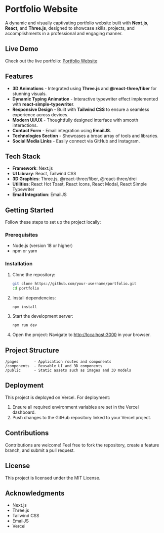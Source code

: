 # Portfolio Website

A dynamic and visually captivating portfolio website built with **Next.js**, **React**, and **Three.js**, designed to showcase skills, projects, and accomplishments in a professional and engaging manner.

## Live Demo

Check out the live portfolio: [Portfolio Website](https://your-live-portfolio-link.com)

## Features

- **3D Animations** - Integrated using **Three.js** and **@react-three/fiber** for stunning visuals.
- **Dynamic Typing Animation** - Interactive typewriter effect implemented with **react-simple-typewriter**.
- **Responsive Design** - Built with **Tailwind CSS** to ensure a seamless experience across devices.
- **Modern UI/UX** - Thoughtfully designed interface with smooth interactions.
- **Contact Form** - Email integration using **EmailJS**.
- **Technologies Section** - Showcases a broad array of tools and libraries.
- **Social Media Links** - Easily connect via GitHub and Instagram.

## Tech Stack

- **Framework**: Next.js
- **UI Library**: React, Tailwind CSS
- **3D Graphics**: Three.js, @react-three/fiber, @react-three/drei
- **Utilities**: React Hot Toast, React Icons, React Modal, React Simple Typewriter
- **Email Integration**: EmailJS

## Getting Started

Follow these steps to set up the project locally:

### Prerequisites

- Node.js (version 18 or higher)
- npm or yarn

### Installation

1. Clone the repository:

   ```bash
   git clone https://github.com/your-username/portfolio.git
   cd portfolio
   ```

2. Install dependencies:

   ```bash
   npm install
   ```

3. Start the development server:

   ```bash
   npm run dev
   ```

4. Open the project: Navigate to [http://localhost:3000](http://localhost:3000) in your browser.

## Project Structure

```
/pages       - Application routes and components
/components  - Reusable UI and 3D components
/public      - Static assets such as images and 3D models
```

## Deployment

This project is deployed on Vercel. For deployment:

1. Ensure all required environment variables are set in the Vercel dashboard.
2. Push changes to the GitHub repository linked to your Vercel project.

## Contributions

Contributions are welcome! Feel free to fork the repository, create a feature branch, and submit a pull request.

## License

This project is licensed under the MIT License.

## Acknowledgments

- Next.js
- Three.js
- Tailwind CSS
- EmailJS
- Vercel
